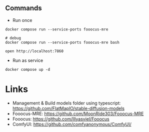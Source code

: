 ## Commands

- Run once
```
docker compose run --service-ports fooocus-mre

# debug
docker compose run --service-ports fooocus-mre bash

open http://localhost:7860
```

- Run as service

```
docker compose up -d
```

# Links
- Management & Build models folder using typescript: https://github.com/FlatMapIO/stable-diffusion-models
- Fooocus-MRE: https://github.com/MoonRide303/Fooocus-MRE
- Fooocus: https://github.com/lllyasviel/Fooocus
- ComfyUI: https://github.com/comfyanonymous/ComfyUI/